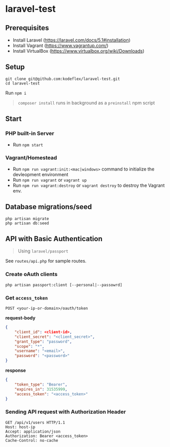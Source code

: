 # laravel-test

## Prerequisites

- Install Laravel (https://laravel.com/docs/5.1#installation)
- Install Vagrant (https://www.vagrantup.com/)
- Install VirtualBox (https://www.virtualbox.org/wiki/Downloads)

## Setup

```
git clone git@github.com:kodeflex/laravel-test.git
cd laravel-test
```

Run `npm i` 

>`composer install` runs in background as a `preinstall` npm script

## Start

### PHP built-in Server

- Run `npm start`

### Vagrant/Homestead

- Run `npm run vagrant:init:<mac|windows>` command to initialize the devleopment environment
- Run `npm run vagrant` or `vagrant up` 
- Run `npm run vagrant:destroy` or `vagrant destroy` to destroy the Vagrant env.

## Database migrations/seed

```
php artisan migrate
php artisan db:seed
```

## API with Basic Authentication

> Using `laravel/passport`

See `routes/api.php` for sample routes.

### Create oAuth clients

`php artisan passport:client [--personal|--passowrd]`

### Get `access_token`

 ```
 POST <your-ip-or-domain>/oauth/token
 ```

**request-body**
```json
{
    "client_id": <client-id>,
    "client_secret": "<client_secret>",
    "grant_type": "password",
    "scope": "*",
    "username": "<email>", 
    "password": "<password>"
}
```

**response**
```json
{
    "token_type": "Bearer",
    "expires_in": 31535999,
    "access_token": "<access_token>"
}
```

### Sending API request with Authorization Header

```
GET /api/v1/users HTTP/1.1
Host: host-ip
Accept: application/json
Authorization: Bearer <access_token>
Cache-Control: no-cache
```